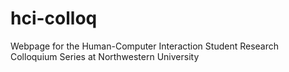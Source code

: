 # hci-colloq
Webpage for the Human-Computer Interaction Student Research Colloquium Series at Northwestern University
